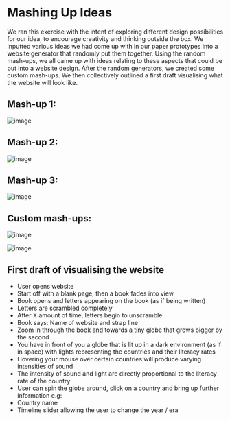# Mashing Up Ideas

We ran this exercise with the intent of exploring different design possibilities for our idea, 
to encourage creativity and thinking outside the box.
We inputted various ideas we had come up with in our paper prototypes into a website generator that randomly put them together.
Using the random mash-ups, we all came up with ideas relating to these aspects that could be put into a website design.
After the random generators, we created some custom mash-ups.
We then collectively outlined a first draft visualising what the website will look like.

## Mash-up 1:
![image](https://user-images.githubusercontent.com/45073537/116727577-a9b45880-a9dc-11eb-96f2-0aec0988141d.png)

## Mash-up 2:
![image](https://user-images.githubusercontent.com/45073537/116727644-bcc72880-a9dc-11eb-8255-3678740f0c8e.png)

## Mash-up 3:
![image](https://user-images.githubusercontent.com/45073537/116727691-cbaddb00-a9dc-11eb-93d8-546c564966de.png)

## Custom mash-ups:
![image](https://user-images.githubusercontent.com/45073537/116727747-e08a6e80-a9dc-11eb-971b-564fdf4225d7.png)

![image](https://user-images.githubusercontent.com/45073537/116727811-f4ce6b80-a9dc-11eb-99ac-56cd745f9a89.png)

## First draft of visualising the website
* User opens website 
* Start off with a blank page, then a book fades into view 
*	Book opens and letters appearing on the book (as if being written) 
*	Letters are scrambled completely 
*	After X amount of time, letters begin to unscramble 
*	Book says: Name of website and strap line 
*	Zoom in through the book and towards a tiny globe that grows bigger by the second 
*	You have in front of you a globe that is lit up in a dark environment (as if in space) with lights representing the countries and their literacy rates 
*	Hovering your mouse over certain countries will produce varying intensities of sound 
*	The intensity of sound and light are directly proportional to the literacy rate of the country 
*	User can spin the globe around, click on a country and bring up further information e.g: 
*	Country name
*	Timeline slider allowing the user to change the year / era 
